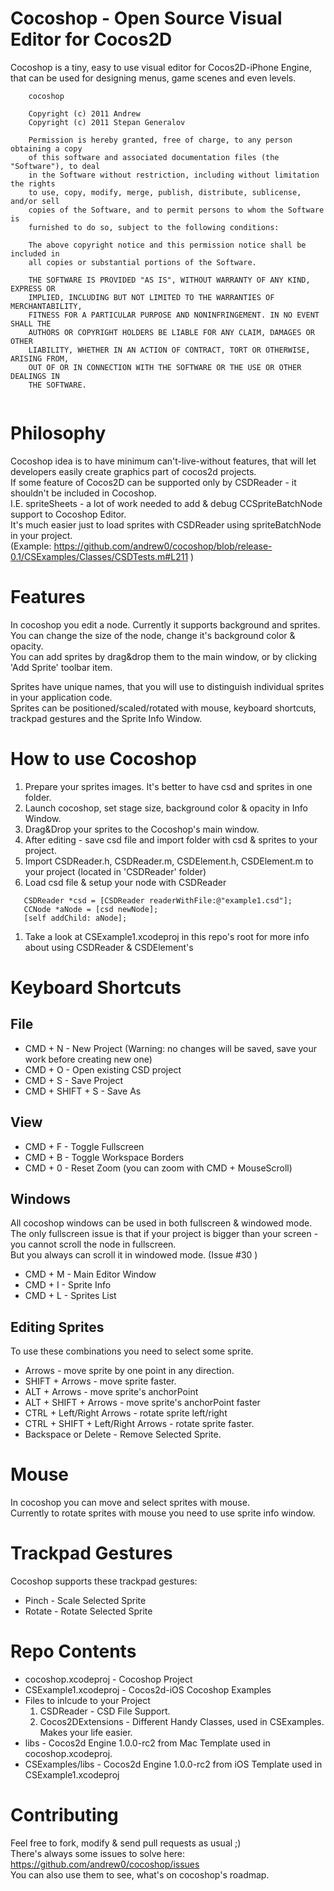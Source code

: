 Cocoshop - Open Source Visual Editor for Cocos2D
================================================

Cocoshop is a tiny, easy to use visual editor for Cocos2D-iPhone Engine, that
can be used for designing menus, game scenes and even levels.

```
    cocoshop
   
    Copyright (c) 2011 Andrew
    Copyright (c) 2011 Stepan Generalov
   
    Permission is hereby granted, free of charge, to any person obtaining a copy
    of this software and associated documentation files (the "Software"), to deal
    in the Software without restriction, including without limitation the rights
    to use, copy, modify, merge, publish, distribute, sublicense, and/or sell
    copies of the Software, and to permit persons to whom the Software is
    furnished to do so, subject to the following conditions:
   
    The above copyright notice and this permission notice shall be included in
    all copies or substantial portions of the Software.
   
    THE SOFTWARE IS PROVIDED "AS IS", WITHOUT WARRANTY OF ANY KIND, EXPRESS OR
    IMPLIED, INCLUDING BUT NOT LIMITED TO THE WARRANTIES OF MERCHANTABILITY,
    FITNESS FOR A PARTICULAR PURPOSE AND NONINFRINGEMENT. IN NO EVENT SHALL THE
    AUTHORS OR COPYRIGHT HOLDERS BE LIABLE FOR ANY CLAIM, DAMAGES OR OTHER
    LIABILITY, WHETHER IN AN ACTION OF CONTRACT, TORT OR OTHERWISE, ARISING FROM,
    OUT OF OR IN CONNECTION WITH THE SOFTWARE OR THE USE OR OTHER DEALINGS IN
    THE SOFTWARE.
 
```

Philosophy
=====================
Cocoshop idea is to have minimum can't-live-without features, that will let developers easily create graphics part of cocos2d projects.  
If some feature of Cocos2D can be supported only by CSDReader - it shouldn't be included in Cocoshop.  
I.E. spriteSheets - a lot of work needed to add & debug CCSpriteBatchNode support to Cocoshop Editor.  
It's much easier just to load sprites with CSDReader using spriteBatchNode in your project.  
(Example: https://github.com/andrew0/cocoshop/blob/release-0.1/CSExamples/Classes/CSDTests.m#L211 )  

Features
=====================
In cocoshop you edit a node. Currently it supports background and sprites.  
You can change the size of the node, change it's background color & opacity.  
You can add sprites by drag&drop them to the main window, or by clicking 'Add Sprite' toolbar item.

Sprites have unique names, that you will use to distinguish individual sprites in your application code.  
Sprites can be positioned/scaled/rotated with mouse, keyboard shortcuts, trackpad gestures and the Sprite Info Window.

How to use Cocoshop
=====================

 1. Prepare your sprites images. It's better to have csd and sprites in one folder.
 1. Launch cocoshop, set stage size, background color & opacity in Info Window.
 1. Drag&Drop your sprites to the Cocoshop's main window.
 1. After editing - save csd file and import folder with csd & sprites to your project.
 1. Import CSDReader.h, CSDReader.m, CSDElement.h, CSDElement.m to your project (located in 'CSDReader' folder)
 1. Load csd file & setup your node with CSDReader  
 ```
	CSDReader *csd = [CSDReader readerWithFile:@"example1.csd"];  
	CCNode *aNode = [csd newNode];  
	[self addChild: aNode];  
 ```
 1. Take a look at CSExample1.xcodeproj in this repo's root for more info about using CSDReader & CSDElement's


Keyboard Shortcuts
=====================

File
--------------------
 * CMD + N - New Project (Warning: no changes will be saved, save your work before creating new one)
 * CMD + O - Open existing CSD project
 * CMD + S - Save Project
 * CMD + SHIFT + S - Save As

View
--------------------
 * CMD + F - Toggle Fullscreen
 * CMD + B - Toggle Workspace Borders
 * CMD + 0 - Reset Zoom (you can zoom with CMD + MouseScroll)
 
Windows
-------------------
All cocoshop windows can be used in both fullscreen & windowed mode.  
The only fullscreen issue is that if your project is bigger than your screen - you cannot scroll the node in fullscreen.  
But you always can scroll it in windowed mode. (Issue #30 )

 * CMD + M - Main Editor Window
 * CMD + I - Sprite Info
 * CMD + L - Sprites List
 
Editing Sprites
-------------------
To use these combinations you need to select some sprite.

 * Arrows - move sprite by one point in any direction.
 * SHIFT + Arrows - move sprite faster.
 * ALT + Arrows - move sprite's anchorPoint
 * ALT + SHIFT + Arrows - move sprite's anchorPoint faster
 * CTRL + Left/Right Arrows - rotate sprite left/right
 * CTRL + SHIFT + Left/Right Arrows - rotate sprite faster.
 * Backspace or Delete - Remove Selected Sprite.
 
Mouse
=====================
In cocoshop you can move and select sprites with mouse.  
Currently to rotate sprites with mouse you need to use sprite info window.

Trackpad Gestures
=====================
Cocoshop supports these trackpad gestures:  
 * Pinch - Scale Selected Sprite
 * Rotate - Rotate Selected Sprite
 
Repo Contents
=====================

 * cocoshop.xcodeproj - Cocoshop Project
 * CSExample1.xcodeproj - Cocos2d-iOS Cocoshop Examples
 * Files to inlcude to your Project
   1. CSDReader - CSD File Support.
   2. Cocos2DExtensions - Different Handy Classes, used in CSExamples. Makes your life easier.
 * libs - Cocos2d Engine 1.0.0-rc2 from Mac Template used in cocoshop.xcodeproj.
 * CSExamples/libs - Cocos2d Engine 1.0.0-rc2 from iOS Template used in CSExample1.xcodeproj

Contributing
=====================
Feel free to fork, modify & send pull requests as usual ;)  
There's always some issues to solve here: https://github.com/andrew0/cocoshop/issues  
You can also use them to see, what's on cocoshop's roadmap.  
